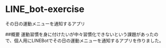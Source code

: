 # LINE_bot-exercise
その日の運動メニューを通知するアプリ

##概要
運動習慣を身に付けたいが中々習慣化できないという課題があったので、個人用にLINEBotでその日の運動メニューを通知するアプリを作りました。
